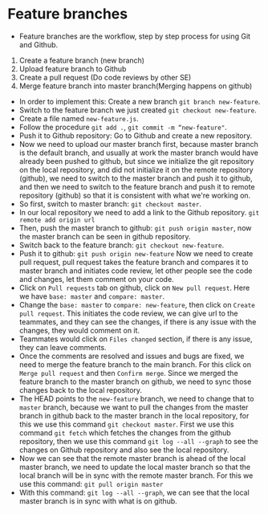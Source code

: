 # Feature branches
- Feature branches are the workflow, step by step process for using Git and Github. 
1. Create a feature branch (new branch)
2. Upload feature branch to Github
3. Create a pull request (Do code reviews by other SE)
4. Merge feature branch into master branch(Merging happens on github)

- In order to implement this:
Create a new branch `git branch new-feature`.
- Switch to the feature branch we just created `git checkout new-feature`.
- Create a file named `new-feature.js`.
- Follow the procedure `git add .`, `git commit -m “new-feature"`.
- Push it to Github repository: Go to Github and create a new repository.
- Now we need to upload our master branch first, because master branch is the default branch, and usually at work the master branch would have already been pushed to github, but since we initialize the git repository on the local repository, and did not initialize it on the remote repository (github), we need to switch to the master branch and push it to github, and then we need to switch to the feature branch and push it to remote repository (github) so that it is consistent with what we're working on. 
- So first, switch to master branch: `git checkout master`.
- In our local repository we need to add a link to the Github repository. `git remote add origin url`
- Then, push the master branch to github: `git push origin master`, now the master branch can be seen in github repository.
- Switch back to the feature branch: `git checkout new-feature`.
- Push it to github: `git push origin new-feature`
Now we need to create pull request, pull request takes the feature branch and compares it to master branch and initiates code review, let other people see the code and changes, let them comment on your code.
- Click on `Pull requests` tab on github, click on `New pull request`. Here we have `base: master` and `compare: master`.
- Change the `base: master` to `compare: new-feature`, then click on `Create pull request`. This initiates the code review, we can give url to the teammates, and they can see the changes, if there is any issue with the changes, they would comment on it. 
- Teammates would click on `Files changed` section, if there is any issue, they can leave comments. 
- Once the comments are resolved and issues and bugs are fixed, we need to merge the feature branch to the main branch. For this click on `Merge pull request` and then `Confirm merge`. 
Since we merged the feature branch to the master branch on github, we need to sync those changes back to the local repository. 
- The HEAD points to the `new-feature` branch, we need to change that to `master` branch, because we want to pull the changes from the master branch in github back to the master branch in the local repository, for this we use this command `git checkout master`.
First we use this command `git fetch` which fetches the changes from the github repository, then we use this command `git log --all --graph` to see the changes on Github repository and also see the local repository.
-  Now we can see that the remote master branch is ahead of the local master branch, we need to update the local master branch so that the local branch will be in sync with the remote master branch. For this we use this command: `git pull origin master`
- With this command: `git log --all --graph`, we can see that the local master branch is in sync with what is on github. 
